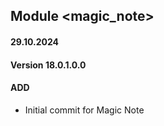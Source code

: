 ## Module <magic_note>

#### 29.10.2024
#### Version 18.0.1.0.0
#### ADD
- Initial commit for Magic Note
